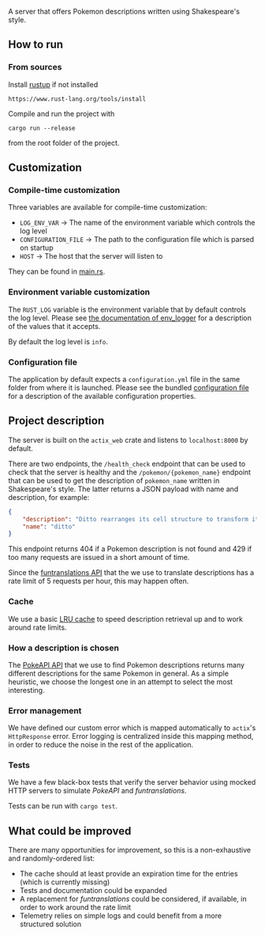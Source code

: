 A server that offers Pokemon descriptions written
using Shakespeare's style.

## How to run

### From sources

Install [rustup](https://www.rust-lang.org/tools/install)
if not installed

    https://www.rust-lang.org/tools/install

Compile and run the project with

    cargo run --release

from the root folder of the project.

## Customization

### Compile-time customization

Three variables are available for compile-time customization:
- `LOG_ENV_VAR` → The name of the environment variable which controls the log level
- `CONFIGURATION_FILE` → The path to the configuration file which is parsed on startup
- `HOST` → The host that the server will listen to

They can be found in [main.rs](src/main.rs).

### Environment variable customization

The `RUST_LOG` variable is the environment variable that by default controls
the log level. Please see
[the documentation of env_logger](https://docs.rs/env_logger/0.7.1/env_logger/index.html)
for a description of the values that it accepts.

By default the log level is `info`.

### Configuration file

The application by default expects a `configuration.yml` file in the same
folder from where it is launched. Please see the bundled
[configuration file](configuration.yml) for
a description of the available configuration properties.

## Project description

The server is built on the `actix_web` crate and listens to `localhost:8000`
by default.

There are two endpoints, the `/health_check` endpoint that can be
used to check that the server is healthy and the `/pokemon/{pokemon_name}`
endpoint that can be used to get the description of `pokemon_name` written
in Shakespeare's style. The latter returns a JSON payload with
name and description, for example:

```json
{
    "description": "Ditto rearranges its cell structure to transform itself into other shapes. However,  if 't be true 't tries to transform itself into something by relying on its memory,  this pokémon manages to receiveth details wrong.",
    "name": "ditto"
}
```

This endpoint returns 404 if a Pokemon description is not found
and 429 if too many requests are issued in a short amount of time.

Since the [funtranslations API](https://funtranslations.com/api/)
that the we use to translate
descriptions has a rate limit of 5 requests per hour, this may
happen often.

### Cache

We use a basic
[LRU cache](https://en.wikipedia.org/wiki/Cache_replacement_policies#Least_recently_used_(LRU))
to speed description retrieval up and to work around rate limits.

### How a description is chosen

The [PokeAPI API](https://pokeapi.co/) that we use to find
Pokemon descriptions returns many different descriptions for the same
Pokemon in general. As a simple heuristic, we choose the longest one
in an attempt to select the most interesting.

### Error management

We have defined our custom error which is mapped automatically to
`actix`'s `HttpResponse` error. Error logging is centralized inside
this mapping method, in order to reduce the noise in the rest of
the application.

### Tests

We have a few black-box tests that verify the server behavior
using mocked HTTP servers to simulate *PokeAPI* and *funtranslations*.

Tests can be run with `cargo test`.

## What could be improved

There are many opportunities for improvement, so this is a
non-exhaustive and randomly-ordered list:

- The cache should at least provide an expiration time for
  the entries (which is currently missing)
- Tests and documentation could be expanded
- A replacement for *funtranslations* could be considered,
  if available, in order to work around the rate limit
- Telemetry relies on simple logs and could benefit from a more
  structured solution
